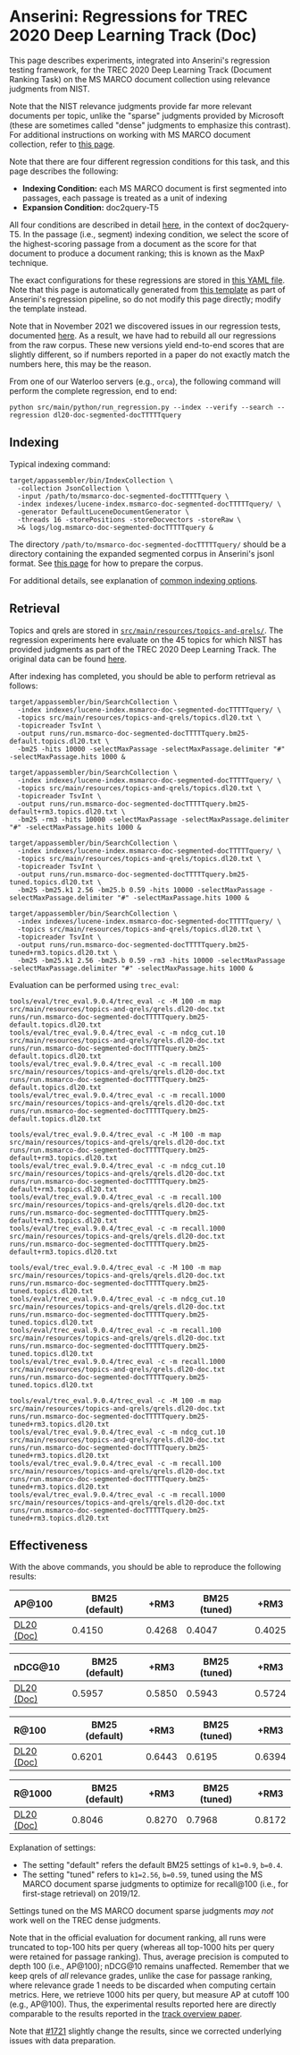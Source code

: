 # Anserini: Regressions for TREC 2020 Deep Learning Track (Doc)

This page describes experiments, integrated into Anserini's regression testing framework, for the TREC 2020 Deep Learning Track (Document Ranking Task) on the MS MARCO document collection using relevance judgments from NIST.

Note that the NIST relevance judgments provide far more relevant documents per topic, unlike the "sparse" judgments provided by Microsoft (these are sometimes called "dense" judgments to emphasize this contrast).
For additional instructions on working with MS MARCO document collection, refer to [this page](experiments-msmarco-doc.md).

Note that there are four different regression conditions for this task, and this page describes the following:

+ **Indexing Condition:** each MS MARCO document is first segmented into passages, each passage is treated as a unit of indexing
+ **Expansion Condition:** doc2query-T5

All four conditions are described in detail [here](https://github.com/castorini/docTTTTTquery), in the context of doc2query-T5.
In the passage (i.e., segment) indexing condition, we select the score of the highest-scoring passage from a document as the score for that document to produce a document ranking; this is known as the MaxP technique.

The exact configurations for these regressions are stored in [this YAML file](../src/main/resources/regression/dl20-doc-segmented-docTTTTTquery.yaml).
Note that this page is automatically generated from [this template](../src/main/resources/docgen/templates/dl20-doc-segmented-docTTTTTquery.template) as part of Anserini's regression pipeline, so do not modify this page directly; modify the template instead.

Note that in November 2021 we discovered issues in our regression tests, documented [here](experiments-msmarco-doc-doc2query-details.md).
As a result, we have had to rebuild all our regressions from the raw corpus.
These new versions yield end-to-end scores that are slightly different, so if numbers reported in a paper do not exactly match the numbers here, this may be the reason.

From one of our Waterloo servers (e.g., `orca`), the following command will perform the complete regression, end to end:

```
python src/main/python/run_regression.py --index --verify --search --regression dl20-doc-segmented-docTTTTTquery
```

## Indexing

Typical indexing command:

```
target/appassembler/bin/IndexCollection \
  -collection JsonCollection \
  -input /path/to/msmarco-doc-segmented-docTTTTTquery \
  -index indexes/lucene-index.msmarco-doc-segmented-docTTTTTquery/ \
  -generator DefaultLuceneDocumentGenerator \
  -threads 16 -storePositions -storeDocvectors -storeRaw \
  >& logs/log.msmarco-doc-segmented-docTTTTTquery &
```

The directory `/path/to/msmarco-doc-segmented-docTTTTTquery/` should be a directory containing the expanded segmented corpus in Anserini's jsonl format.
See [this page](experiments-msmarco-doc-doc2query-details.md) for how to prepare the corpus.

For additional details, see explanation of [common indexing options](common-indexing-options.md).

## Retrieval

Topics and qrels are stored in [`src/main/resources/topics-and-qrels/`](../src/main/resources/topics-and-qrels/).
The regression experiments here evaluate on the 45 topics for which NIST has provided judgments as part of the TREC 2020 Deep Learning Track.
The original data can be found [here](https://trec.nist.gov/data/deep2020.html).

After indexing has completed, you should be able to perform retrieval as follows:

```
target/appassembler/bin/SearchCollection \
  -index indexes/lucene-index.msmarco-doc-segmented-docTTTTTquery/ \
  -topics src/main/resources/topics-and-qrels/topics.dl20.txt \
  -topicreader TsvInt \
  -output runs/run.msmarco-doc-segmented-docTTTTTquery.bm25-default.topics.dl20.txt \
  -bm25 -hits 10000 -selectMaxPassage -selectMaxPassage.delimiter "#" -selectMaxPassage.hits 1000 &

target/appassembler/bin/SearchCollection \
  -index indexes/lucene-index.msmarco-doc-segmented-docTTTTTquery/ \
  -topics src/main/resources/topics-and-qrels/topics.dl20.txt \
  -topicreader TsvInt \
  -output runs/run.msmarco-doc-segmented-docTTTTTquery.bm25-default+rm3.topics.dl20.txt \
  -bm25 -rm3 -hits 10000 -selectMaxPassage -selectMaxPassage.delimiter "#" -selectMaxPassage.hits 1000 &

target/appassembler/bin/SearchCollection \
  -index indexes/lucene-index.msmarco-doc-segmented-docTTTTTquery/ \
  -topics src/main/resources/topics-and-qrels/topics.dl20.txt \
  -topicreader TsvInt \
  -output runs/run.msmarco-doc-segmented-docTTTTTquery.bm25-tuned.topics.dl20.txt \
  -bm25 -bm25.k1 2.56 -bm25.b 0.59 -hits 10000 -selectMaxPassage -selectMaxPassage.delimiter "#" -selectMaxPassage.hits 1000 &

target/appassembler/bin/SearchCollection \
  -index indexes/lucene-index.msmarco-doc-segmented-docTTTTTquery/ \
  -topics src/main/resources/topics-and-qrels/topics.dl20.txt \
  -topicreader TsvInt \
  -output runs/run.msmarco-doc-segmented-docTTTTTquery.bm25-tuned+rm3.topics.dl20.txt \
  -bm25 -bm25.k1 2.56 -bm25.b 0.59 -rm3 -hits 10000 -selectMaxPassage -selectMaxPassage.delimiter "#" -selectMaxPassage.hits 1000 &
```

Evaluation can be performed using `trec_eval`:

```
tools/eval/trec_eval.9.0.4/trec_eval -c -M 100 -m map src/main/resources/topics-and-qrels/qrels.dl20-doc.txt runs/run.msmarco-doc-segmented-docTTTTTquery.bm25-default.topics.dl20.txt
tools/eval/trec_eval.9.0.4/trec_eval -c -m ndcg_cut.10 src/main/resources/topics-and-qrels/qrels.dl20-doc.txt runs/run.msmarco-doc-segmented-docTTTTTquery.bm25-default.topics.dl20.txt
tools/eval/trec_eval.9.0.4/trec_eval -c -m recall.100 src/main/resources/topics-and-qrels/qrels.dl20-doc.txt runs/run.msmarco-doc-segmented-docTTTTTquery.bm25-default.topics.dl20.txt
tools/eval/trec_eval.9.0.4/trec_eval -c -m recall.1000 src/main/resources/topics-and-qrels/qrels.dl20-doc.txt runs/run.msmarco-doc-segmented-docTTTTTquery.bm25-default.topics.dl20.txt

tools/eval/trec_eval.9.0.4/trec_eval -c -M 100 -m map src/main/resources/topics-and-qrels/qrels.dl20-doc.txt runs/run.msmarco-doc-segmented-docTTTTTquery.bm25-default+rm3.topics.dl20.txt
tools/eval/trec_eval.9.0.4/trec_eval -c -m ndcg_cut.10 src/main/resources/topics-and-qrels/qrels.dl20-doc.txt runs/run.msmarco-doc-segmented-docTTTTTquery.bm25-default+rm3.topics.dl20.txt
tools/eval/trec_eval.9.0.4/trec_eval -c -m recall.100 src/main/resources/topics-and-qrels/qrels.dl20-doc.txt runs/run.msmarco-doc-segmented-docTTTTTquery.bm25-default+rm3.topics.dl20.txt
tools/eval/trec_eval.9.0.4/trec_eval -c -m recall.1000 src/main/resources/topics-and-qrels/qrels.dl20-doc.txt runs/run.msmarco-doc-segmented-docTTTTTquery.bm25-default+rm3.topics.dl20.txt

tools/eval/trec_eval.9.0.4/trec_eval -c -M 100 -m map src/main/resources/topics-and-qrels/qrels.dl20-doc.txt runs/run.msmarco-doc-segmented-docTTTTTquery.bm25-tuned.topics.dl20.txt
tools/eval/trec_eval.9.0.4/trec_eval -c -m ndcg_cut.10 src/main/resources/topics-and-qrels/qrels.dl20-doc.txt runs/run.msmarco-doc-segmented-docTTTTTquery.bm25-tuned.topics.dl20.txt
tools/eval/trec_eval.9.0.4/trec_eval -c -m recall.100 src/main/resources/topics-and-qrels/qrels.dl20-doc.txt runs/run.msmarco-doc-segmented-docTTTTTquery.bm25-tuned.topics.dl20.txt
tools/eval/trec_eval.9.0.4/trec_eval -c -m recall.1000 src/main/resources/topics-and-qrels/qrels.dl20-doc.txt runs/run.msmarco-doc-segmented-docTTTTTquery.bm25-tuned.topics.dl20.txt

tools/eval/trec_eval.9.0.4/trec_eval -c -M 100 -m map src/main/resources/topics-and-qrels/qrels.dl20-doc.txt runs/run.msmarco-doc-segmented-docTTTTTquery.bm25-tuned+rm3.topics.dl20.txt
tools/eval/trec_eval.9.0.4/trec_eval -c -m ndcg_cut.10 src/main/resources/topics-and-qrels/qrels.dl20-doc.txt runs/run.msmarco-doc-segmented-docTTTTTquery.bm25-tuned+rm3.topics.dl20.txt
tools/eval/trec_eval.9.0.4/trec_eval -c -m recall.100 src/main/resources/topics-and-qrels/qrels.dl20-doc.txt runs/run.msmarco-doc-segmented-docTTTTTquery.bm25-tuned+rm3.topics.dl20.txt
tools/eval/trec_eval.9.0.4/trec_eval -c -m recall.1000 src/main/resources/topics-and-qrels/qrels.dl20-doc.txt runs/run.msmarco-doc-segmented-docTTTTTquery.bm25-tuned+rm3.topics.dl20.txt
```

## Effectiveness

With the above commands, you should be able to reproduce the following results:

| AP@100                                                                                                       | BM25 (default)| +RM3      | BM25 (tuned)| +RM3      |
|:-------------------------------------------------------------------------------------------------------------|-----------|-----------|-----------|-----------|
| [DL20 (Doc)](https://trec.nist.gov/data/deep2020.html)                                                       | 0.4150    | 0.4268    | 0.4047    | 0.4025    |


| nDCG@10                                                                                                      | BM25 (default)| +RM3      | BM25 (tuned)| +RM3      |
|:-------------------------------------------------------------------------------------------------------------|-----------|-----------|-----------|-----------|
| [DL20 (Doc)](https://trec.nist.gov/data/deep2020.html)                                                       | 0.5957    | 0.5850    | 0.5943    | 0.5724    |


| R@100                                                                                                        | BM25 (default)| +RM3      | BM25 (tuned)| +RM3      |
|:-------------------------------------------------------------------------------------------------------------|-----------|-----------|-----------|-----------|
| [DL20 (Doc)](https://trec.nist.gov/data/deep2020.html)                                                       | 0.6201    | 0.6443    | 0.6195    | 0.6394    |


| R@1000                                                                                                       | BM25 (default)| +RM3      | BM25 (tuned)| +RM3      |
|:-------------------------------------------------------------------------------------------------------------|-----------|-----------|-----------|-----------|
| [DL20 (Doc)](https://trec.nist.gov/data/deep2020.html)                                                       | 0.8046    | 0.8270    | 0.7968    | 0.8172    |

Explanation of settings:

+ The setting "default" refers the default BM25 settings of `k1=0.9`, `b=0.4`.
+ The setting "tuned" refers to `k1=2.56`, `b=0.59`, tuned using the MS MARCO document sparse judgments to optimize for recall@100 (i.e., for first-stage retrieval) on 2019/12.

Settings tuned on the MS MARCO document sparse judgments _may not_ work well on the TREC dense judgments.

Note that in the official evaluation for document ranking, all runs were truncated to top-100 hits per query (whereas all top-1000 hits per query were retained for passage ranking).
Thus, average precision is computed to depth 100 (i.e., AP@100); nDCG@10 remains unaffected.
Remember that we keep qrels of _all_ relevance grades, unlike the case for passage ranking, where relevance grade 1 needs to be discarded when computing certain metrics.
Here, we retrieve 1000 hits per query, but measure AP at cutoff 100 (e.g., AP@100).
Thus, the experimental results reported here are directly comparable to the results reported in the [track overview paper](https://arxiv.org/abs/2102.07662).

Note that [#1721](https://github.com/castorini/anserini/issues/1721) slightly change the results, since we corrected underlying issues with data preparation.
